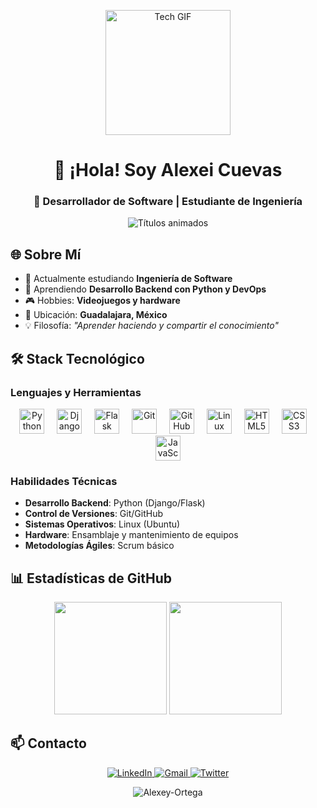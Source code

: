 <p align="center">
  <img src="https://i.gifer.com/5TMy.gif" width="200" alt="Tech GIF">
  <h1 align="center">👋 ¡Hola! Soy Alexei Cuevas</h1>
  <h3 align="center">🚀 Desarrollador de Software | Estudiante de Ingeniería</h3>
</p>

<div align="center">
  <img src="https://readme-typing-svg.demolab.com?font=Fira+Code&pause=1000&color=A259FF&center=true&vCenter=true&width=435&lines=Apasionado+por+Python+y+DevOps;Entusiasta+del+hardware+y+open-source;Construyendo+soluciones+con+código" alt="Títulos animados" />
</div>

## 🌐 Sobre Mí

- 🔭 Actualmente estudiando **Ingeniería de Software**
- 🌱 Aprendiendo **Desarrollo Backend con Python y DevOps**
- 🎮 Hobbies: **Videojuegos y hardware**
- 📍 Ubicación: **Guadalajara, México**
- 💡 Filosofía: *"Aprender haciendo y compartir el conocimiento"*

## 🛠 Stack Tecnológico

### Lenguajes y Herramientas

<div align="center">
  <img src="https://cdn.jsdelivr.net/gh/devicons/devicon/icons/python/python-original.svg" height="40" alt="Python" title="Python"/>
  <img width="12" />
  <img src="https://cdn.jsdelivr.net/gh/devicons/devicon/icons/django/django-plain.svg" height="40" alt="Django" title="Django"/>
  <img width="12" />
  <img src="https://cdn.jsdelivr.net/gh/devicons/devicon/icons/flask/flask-original.svg" height="40" alt="Flask" title="Flask"/>
  <img width="12" />
  <img src="https://cdn.jsdelivr.net/gh/devicons/devicon/icons/git/git-plain.svg" height="40" alt="Git" title="Git"/>
  <img width="12" />
  <img src="https://cdn.jsdelivr.net/gh/devicons/devicon/icons/github/github-original.svg" height="40" alt="GitHub" title="GitHub"/>
  <img width="12" />
  <img src="https://cdn.jsdelivr.net/gh/devicons/devicon/icons/linux/linux-original.svg" height="40" alt="Linux" title="Linux"/>
  <img width="12" />
  <img src="https://cdn.jsdelivr.net/gh/devicons/devicon/icons/html5/html5-plain.svg" height="40" alt="HTML5" title="HTML5"/>
  <img width="12" />
  <img src="https://cdn.jsdelivr.net/gh/devicons/devicon/icons/css3/css3-plain.svg" height="40" alt="CSS3" title="CSS3"/>
  <img width="12" />
  <img src="https://cdn.jsdelivr.net/gh/devicons/devicon/icons/javascript/javascript-plain.svg" height="40" alt="JavaScript" title="JavaScript"/>
</div>

### Habilidades Técnicas

- **Desarrollo Backend**: Python (Django/Flask)
- **Control de Versiones**: Git/GitHub
- **Sistemas Operativos**: Linux (Ubuntu)
- **Hardware**: Ensamblaje y mantenimiento de equipos
- **Metodologías Ágiles**: Scrum básico

## 📊 Estadísticas de GitHub

<div align="center">
  <img height="180em" src="https://github-readme-stats.vercel.app/api?username=Alexey-Ortega&show_icons=true&theme=radical&include_all_commits=true&count_private=true"/>
  <img height="180em" src="https://github-readme-stats.vercel.app/api/top-langs/?username=Alexey-Ortega&layout=compact&langs_count=8&theme=radical"/>
</div>

## 📫 Contacto

<div align="center">
  <a href="https://www.linkedin.com/in/alexei-cuevas-9a39552a7/" target="_blank">
    <img src="https://img.shields.io/badge/-LinkedIn-%230077B5?style=for-the-badge&logo=linkedin&logoColor=white" alt="LinkedIn">
  </a>
  <a href="mailto:alexeycuevas282@gmail.com" target="_blank">
    <img src="https://img.shields.io/badge/Gmail-D14836?style=for-the-badge&logo=gmail&logoColor=white" alt="Gmail">
  </a>
  <a href="https://x.com/Rewet_OwO" target="_blank">
    <img src="https://img.shields.io/badge/Twitter-%231DA1F2.svg?style=for-the-badge&logo=Twitter&logoColor=white" alt="Twitter">
  </a>
</div>

<p align="center">
  <img src="https://komarev.com/ghpvc/?username=Alexey-Ortega&label=Profile%20views&color=0e75b6&style=flat" alt="Alexey-Ortega" /> 
</p>
